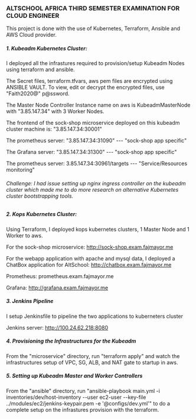 ### ALTSCHOOL AFRICA THIRD SEMESTER EXAMINATION FOR CLOUD ENGINEER
This project is done with the use of Kubernetes, Terraform, Ansible and AWS Cloud provider.

##### 1. Kubeadm Kubernetes Cluster:
I deployed all the infrastures required to provision/setup Kubeadm Nodes using terraform and ansible. 

The Secret files, terraform.tfvars, aws pem files are encrypted using ANSIBLE VAULT. To view, edit or decrypt the encrypted files, use "Faith2020@" p@ssword.

The Master Node Controller Instance name on aws is KubeadmMasterNode
with "3.85.147.34" with 3 Worker Nodes.

The frontend of the sock-shop microservice deployed on this kubeadm cluster machine is: "3.85.147.34:30001"

The prometheus server: "3.85.147.34:31090" --- "sock-shop app specific"

The Grafana server: "3.85.147.34:31300" --- "sock-shop app specific"

The prometheus server: 3.85.147.34:30961/targets --- "Service/Resources monitoring"


###### Challenge: I had issue setting up nginx ingress controller on the kubeadm cluster which made me to do more research on alternative Kubernetes cluster bootstrapping tools.

##### 2. Kops Kubernetes Cluster:
Using Terraform, I deployed kops kubernetes clusters, 1 Master Node and 1 Worker to aws.

For the sock-shop microservice: http://sock-shop.exam.fajmayor.me

For the webapp application with apache and mysql data, I deployed a ChatBox application for AltSchool: http://chatbox.exam.fajmayor.me

Prometheus: prometheus.exam.fajmayor.me

Grafana: http://grafana.exam.fajmayor.me

##### 3. Jenkins Pipeline
I setup Jenkinsfile to pipeline the two applications to kuberneters cluster

Jenkins server: http://100.24.62.218:8080

##### 4. Provisioning the Infrastructures for the Kubeadm
From the "microservice" directory, run "terraform apply" and watch the infrastructures setup of VPC, SG, ALB, and NAT gate to startup in aws.

##### 5. Setting up Kubeadm Master and Worker Controllers
From the "ansible" directory, run "ansible-playbook main.yml -i inventories/dev/host-inventory --user ec2-user --key-file ../modules/ec2/jenkins-keypair.pem -e '@configs/dev.yml'" to do a complete setup on the infrastures provision with the terraform.

